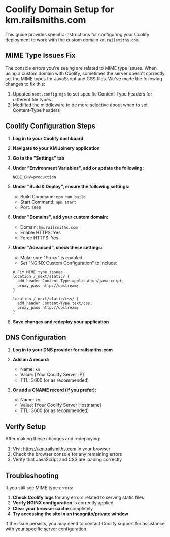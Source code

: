 # Coolify Domain Setup for km.railsmiths.com

This guide provides specific instructions for configuring your Coolify deployment to work with the custom domain `km.railsmiths.com`.

## MIME Type Issues Fix

The console errors you're seeing are related to MIME type issues. When using a custom domain with Coolify, sometimes the server doesn't correctly set the MIME types for JavaScript and CSS files. We've made the following changes to fix this:

1. Updated `next.config.mjs` to set specific Content-Type headers for different file types
2. Modified the middleware to be more selective about when to set Content-Type headers

## Coolify Configuration Steps

1. **Log in to your Coolify dashboard**

2. **Navigate to your KM Joinery application**

3. **Go to the "Settings" tab**

4. **Under "Environment Variables", add or update the following:**
   ```
   NODE_ENV=production
   ```

5. **Under "Build & Deploy", ensure the following settings:**
   - Build Command: `npm run build`
   - Start Command: `npm start`
   - Port: `3000`

6. **Under "Domains", add your custom domain:**
   - Domain: `km.railsmiths.com`
   - Enable HTTPS: Yes
   - Force HTTPS: Yes

7. **Under "Advanced", check these settings:**
   - Make sure "Proxy" is enabled
   - Set "NGINX Custom Configuration" to include:
   ```nginx
   # Fix MIME type issues
   location /_next/static/ {
     add_header Content-Type application/javascript;
     proxy_pass http://upstream;
   }

   location /_next/static/css/ {
     add_header Content-Type text/css;
     proxy_pass http://upstream;
   }
   ```

8. **Save changes and redeploy your application**

## DNS Configuration

1. **Log in to your DNS provider for railsmiths.com**

2. **Add an A record:**
   - Name: `km`
   - Value: [Your Coolify Server IP]
   - TTL: 3600 (or as recommended)

3. **Or add a CNAME record (if you prefer):**
   - Name: `km`
   - Value: [Your Coolify Server Hostname]
   - TTL: 3600 (or as recommended)

## Verify Setup

After making these changes and redeploying:

1. Visit https://km.railsmiths.com in your browser
2. Check the browser console for any remaining errors
3. Verify that JavaScript and CSS are loading correctly

## Troubleshooting

If you still see MIME type errors:

1. **Check Coolify logs** for any errors related to serving static files
2. **Verify NGINX configuration** is correctly applied
3. **Clear your browser cache** completely
4. **Try accessing the site in an incognito/private window**

If the issue persists, you may need to contact Coolify support for assistance with your specific server configuration.
